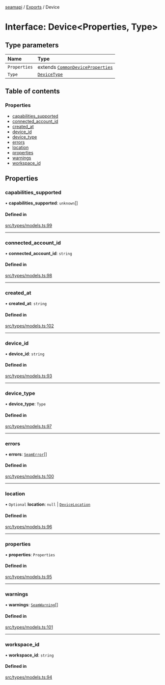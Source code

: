 [seamapi](../README.md) / [Exports](../modules.md) / Device

# Interface: Device<Properties, Type\>

## Type parameters

| Name | Type |
| :------ | :------ |
| `Properties` | extends [`CommonDeviceProperties`](../modules.md#commondeviceproperties) |
| `Type` | [`DeviceType`](../modules.md#devicetype) |

## Table of contents

### Properties

- [capabilities\_supported](Device.md#capabilities_supported)
- [connected\_account\_id](Device.md#connected_account_id)
- [created\_at](Device.md#created_at)
- [device\_id](Device.md#device_id)
- [device\_type](Device.md#device_type)
- [errors](Device.md#errors)
- [location](Device.md#location)
- [properties](Device.md#properties)
- [warnings](Device.md#warnings)
- [workspace\_id](Device.md#workspace_id)

## Properties

### capabilities\_supported

• **capabilities\_supported**: `unknown`[]

#### Defined in

[src/types/models.ts:99](https://github.com/seamapi/javascript/blob/main/src/types/models.ts#L99)

___

### connected\_account\_id

• **connected\_account\_id**: `string`

#### Defined in

[src/types/models.ts:98](https://github.com/seamapi/javascript/blob/main/src/types/models.ts#L98)

___

### created\_at

• **created\_at**: `string`

#### Defined in

[src/types/models.ts:102](https://github.com/seamapi/javascript/blob/main/src/types/models.ts#L102)

___

### device\_id

• **device\_id**: `string`

#### Defined in

[src/types/models.ts:93](https://github.com/seamapi/javascript/blob/main/src/types/models.ts#L93)

___

### device\_type

• **device\_type**: `Type`

#### Defined in

[src/types/models.ts:97](https://github.com/seamapi/javascript/blob/main/src/types/models.ts#L97)

___

### errors

• **errors**: [`SeamError`](SeamError.md)[]

#### Defined in

[src/types/models.ts:100](https://github.com/seamapi/javascript/blob/main/src/types/models.ts#L100)

___

### location

• `Optional` **location**: ``null`` \| [`DeviceLocation`](../modules.md#devicelocation)

#### Defined in

[src/types/models.ts:96](https://github.com/seamapi/javascript/blob/main/src/types/models.ts#L96)

___

### properties

• **properties**: `Properties`

#### Defined in

[src/types/models.ts:95](https://github.com/seamapi/javascript/blob/main/src/types/models.ts#L95)

___

### warnings

• **warnings**: [`SeamWarning`](SeamWarning.md)[]

#### Defined in

[src/types/models.ts:101](https://github.com/seamapi/javascript/blob/main/src/types/models.ts#L101)

___

### workspace\_id

• **workspace\_id**: `string`

#### Defined in

[src/types/models.ts:94](https://github.com/seamapi/javascript/blob/main/src/types/models.ts#L94)
